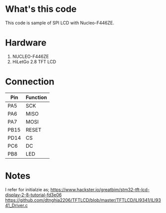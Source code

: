 # What's this code
This code is sample of SPI LCD with Nucleo-F446ZE.

# Hardware

1. NUCLEO-F446ZE
2. HiLetGo 2.8 TFT LCD

# Connection

|Pin|Function|
|---|---|
|PA5|SCK|
|PA6|MISO|
|PA7|MOSI|
|PB15|RESET|
|PD14|CS|
|PC6|DC|
|PB8|LED|

# Notes

I refer for initialzie as;
https://www.hackster.io/greatbim/stm32-tft-lcd-display-2-8-tutorial-fd3e06
https://github.com/dtnghia2206/TFTLCD/blob/master/TFTLCD/ILI9341/ILI9341_Driver.c

